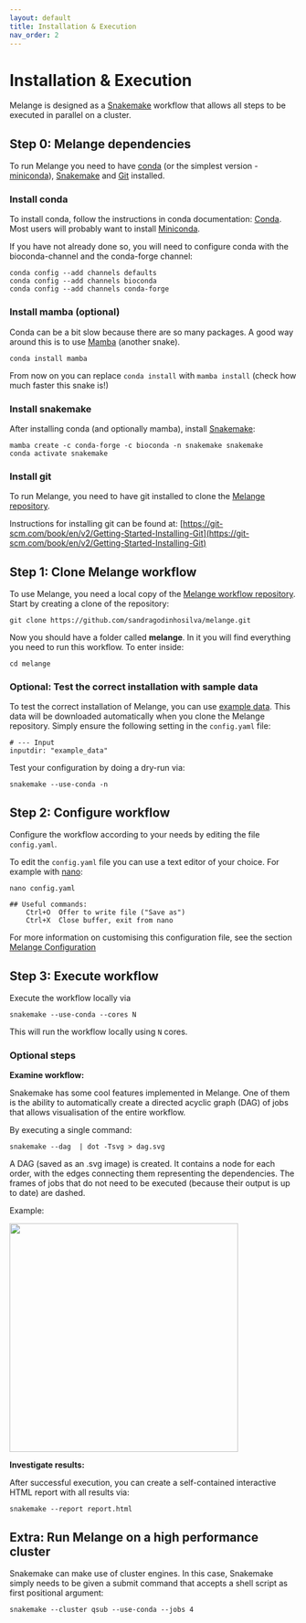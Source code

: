 ```yaml
---
layout: default
title: Installation & Execution
nav_order: 2
---
```


# Installation & Execution

Melange is designed as a [Snakemake](https://snakemake.readthedocs.io) workflow that allows all steps to be executed in parallel on a cluster. 


## Step 0: Melange dependencies
To run Melange you need to have [conda](https://docs.conda.io/en/latest/) (or the simplest version - [miniconda](https://docs.conda.io/en/latest/miniconda.html)), [Snakemake](https://snakemake.readthedocs.io) and [Git](https://git-scm.com/) installed.

### Install conda 

To install conda, follow the instructions in conda documentation: [Conda](https://conda.io/docs/).
Most users will probably want to install [Miniconda](https://conda.io/miniconda.html). 

If you have not already done so, you will need to configure conda with the bioconda-channel and the conda-forge channel:

    conda config --add channels defaults
    conda config --add channels bioconda
    conda config --add channels conda-forge

### Install mamba (optional)
Conda can be a bit slow because there are so many packages. A good way around this is to use [Mamba](https://anaconda.org/conda-forge/mamba) (another snake).

    conda install mamba

From now on you can replace ``conda install`` with ``mamba install`` (check how much faster this snake is!)

### Install snakemake
After installing conda (and optionally mamba), install [Snakemake](https://snakemake.readthedocs.io/en/stable/getting_started/installation.html):

    mamba create -c conda-forge -c bioconda -n snakemake snakemake
    conda activate snakemake

### Install git
To run Melange, you need to have git installed to clone the [Melange repository](https://github.com/sandragodinhosilva/Melange).

Instructions for installing git can be found at: [https://git-scm.com/book/en/v2/Getting-Started-Installing-Git](https://git-scm.com/book/en/v2/Getting-Started-Installing-Git)



## Step 1: Clone Melange workflow
To use Melange, you need a local copy of the [Melange workflow repository](https://github.com/sandragodinhosilva/melange). Start by creating a clone of the repository: 

    git clone https://github.com/sandragodinhosilva/melange.git

Now you should have a folder called **melange**. In it you will find everything you need to run this workflow. To enter inside:

    cd melange

### Optional:  Test the correct installation with sample data
To test the correct installation of Melange, you can use [example data](https://github.com/sandragodinhosilva/melange/tree/master/example_data). This data will be downloaded automatically when you clone the Melange repository. Simply ensure the following setting in the `config.yaml` file:
    
    # --- Input
    inputdir: "example_data"

Test your configuration by doing a dry-run via:

    snakemake --use-conda -n


## Step 2: Configure workflow
Configure the workflow according to your needs by editing the file `config.yaml`.

To edit the `config.yaml` file you can use a text editor of your choice. 
For example with [nano](https://www.nano-editor.org/):
    
    nano config.yaml
    
    ## Useful commands: 
        Ctrl+O	Offer to write file ("Save as")
        Ctrl+X	Close buffer, exit from nano

For more information on customising this configuration file, see the section [Melange Configuration](https://sandragodinhosilva.github.io/melange/configuration.html)



## Step 3: Execute workflow

Execute the workflow locally via

    snakemake --use-conda --cores N

This will run the workflow locally using `N` cores. 

### Optional steps 
**Examine workflow:**

Snakemake has some cool features implemented in Melange. One of them is the ability to automatically create a directed acyclic graph (DAG) of jobs that allows visualisation of the entire workflow.

By executing a single command:

    snakemake --dag  | dot -Tsvg > dag.svg

A  DAG (saved as an .svg image) is created. It contains a node for each order, with the edges connecting them representing the dependencies. The frames of jobs that do not need to be executed (because their output is up to date) are dashed. 

Example:

<img src="dag.png" width="400">


**Investigate results:**

After successful execution, you can create a self-contained interactive HTML report with all results via:

    snakemake --report report.html
   
   
## Extra: Run Melange on a high performance cluster

Snakemake can make use of cluster engines. In this case, Snakemake simply needs to be given a submit command that accepts a shell script as first positional argument:

    snakemake --cluster qsub --use-conda --jobs 4
